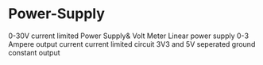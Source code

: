 # Power-Supply
0-30V current limited Power Supply& Volt Meter
Linear power supply
0-3 Ampere output current
current limited circuit
3V3 and 5V seperated ground constant output
